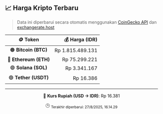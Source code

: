 

<!-- HARGA_KRIPTO -->
## 📈 Harga Kripto Terbaru

> Data ini diperbarui secara otomatis menggunakan [CoinGecko API](https://www.coingecko.com/) dan [exchangerate.host](https://exchangerate.host/)

<div align="center">

| 🪙 Token | 💰 Harga (IDR) |
|:------:|---------------:|
| 🟠 **Bitcoin (BTC)**   | Rp 1.815.489.131 |
| 🔵 **Ethereum (ETH)**  | Rp 75.299.221 |
| 🟣 **Solana (SOL)**    | Rp 3.341.167 |
| 🟢 **Tether (USDT)**   | Rp 16.386 |

---

💱 **Kurs Rupiah (USD → IDR)**: Rp 16.381

🕒 <sub>Terakhir diperbarui: 27/8/2025, 16.14.29</sub>

</div>
<!-- /HARGA_KRIPTO -->